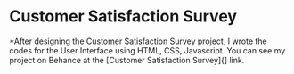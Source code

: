 # Customer Satisfaction Survey
*After designing the Customer Satisfaction Survey project, I wrote the codes for the User Interface using HTML, CSS, Javascript.
 You can see my project on Behance at the [Customer Satisfaction Survey]{] link.
